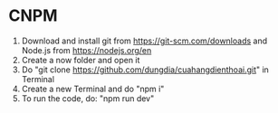 # CNPM
1. Download and install git from https://git-scm.com/downloads and Node.js from https://nodejs.org/en
2. Create a now folder and open it
3. Do "git clone https://github.com/dungdia/cuahangdienthoai.git" in Terminal
4. Create a new Terminal and do "npm i"
5. To run the code, do: "npm run dev"
